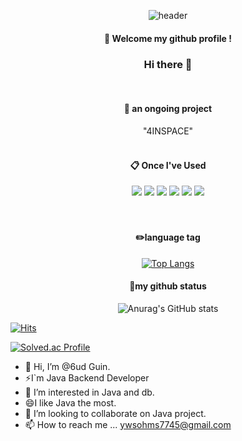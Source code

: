 <div align="center">

![header](https://capsule-render.vercel.app/api?height=300&type=Waving&text=Welecome&nbsp;myGithub&fontColor=f9f9f9)

####  :wave: Welcome my github profile !


### Hi there 👋
 <br/>
 
####  :wave: an ongoing project
 "4INSPACE"
 <br/>
 <br/>
  
####  :clipboard: Once I've Used 
  <img src="https://img.shields.io/badge/JAVA-007396?style=for-the-badge&logo=java&logoColor=white">

<img src="https://img.shields.io/badge/MySQL-4479A1?style=for-the-badge&logo=MySQL&logoColor=white">

<img src="https://img.shields.io/badge/Oracle-F80000?style=for-the-badge&logo=Oracle&logoColor=white">

<img src="https://img.shields.io/badge/Eclipse-2C2255?style=for-the-badge&logo=Eclipse%20IDE&logoColor=white">

<img src="https://img.shields.io/badge/github-181717?style=for-the-badge&logo=github&logoColor=white">

<img src="https://img.shields.io/badge/aws-232F3E?style=for-the-badge&logo=aws&logoColor=white">
 <br/>
 <br/>
   <br/>
 
#### :pencil2:language tag
 
 
[![Top Langs](https://github-readme-stats.vercel.app/api/top-langs/?username=6udguin&layout=compact)](https://github.com/anuraghazra/github-readme-stats)
  

#### :penguin:my github status

![Anurag's GitHub stats](https://github-readme-stats.vercel.app/api?username=6udguin&show_icons=true&theme=transparent)

 </div>
 
[![Hits](https://hits.seeyoufarm.com/api/count/incr/badge.svg?url=https%3A%2F%2Fgithub.com%2F6udguin%2Fhit-counter&count_bg=%233DBCC8&title_bg=%2373B1DF&icon=&icon_color=%23E7E7E7&title=hits&edge_flat=false)](https://hits.seeyoufarm.com)

<!--
<img align='right' src="http://mazassumnida.wtf/api/v2/generate_badge?boj=code_guin">
-->

[![Solved.ac Profile](http://mazassumnida.wtf/api/v2/generate_badge?boj=e6guin)](https://solved.ac/e6guin/)



- 👋 Hi, I’m @6ud Guin.
- ⚡I`m Java Backend Developer
- 👀 I’m interested in Java and db.
- 😄I like Java the most.
- 💞️ I’m looking to collaborate on Java project.
- 📫 How to reach me ... ywsohms7745@gmail.com


<!--
**6udguin/6udGuin** is a ✨ _special_ ✨ repository because its `README.md` (this file) appears on your GitHub profile.

Here are some ideas to get you started:
- 🔭 I’m currently working on ...
- 🔭 I’m currently working on ...
- 🌱 I’m currently learning ...
- 👯 I’m looking to collaborate on ...
- 🤔 I’m looking for help with ...
- 💬 Ask me about ...
- 📫 How to reach me: ...
- 😄 Pronouns: ...
- ⚡ Fun fact: ...
-->

<!-- html 주석 -->
